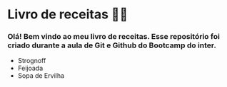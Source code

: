 # Livro de receitas :man_cook:

### Olá! Bem vindo ao meu livro de receitas. Esse repositório foi criado durante a aula de Git e Github do Bootcamp do inter. 

- Strognoff
- Feijoada
- Sopa de Ervilha
